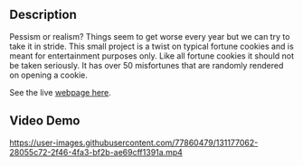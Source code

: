 ## Description

Pessism or realism? Things seem to get worse every year but we can try to take it in stride. This small project is a twist on typical fortune cookies and is meant for entertainment purposes only. Like all fortune cookies it should not be taken seriously. It has over 50 misfortunes that are randomly rendered on opening a cookie.

See the live [webpage here](http://misfortune-cookies.steven-white.me/).

## Video Demo
https://user-images.githubusercontent.com/77860479/131177062-28055c72-2f46-4fa3-bf2b-ae69cff1391a.mp4


